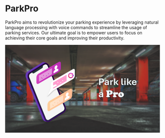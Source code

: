 # ParkPro

ParkPro aims to revolutionize your parking experience by leveraging natural language processing with voice commands to streamline the usage of parking services. Our ultimate goal is to empower users to focus on achieving their core goals and improving their productivity.

![ParkPro](image.png)